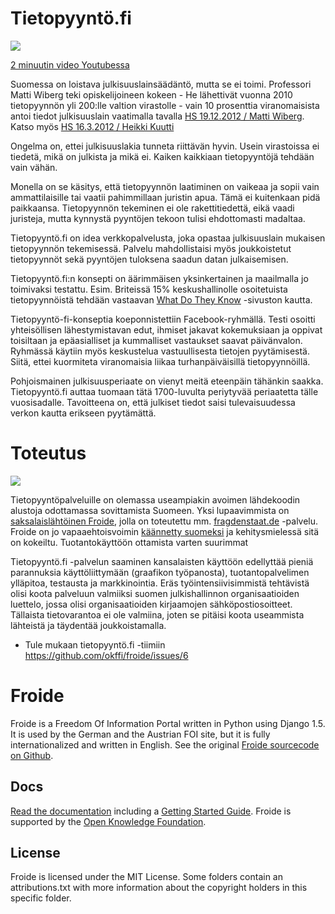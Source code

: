 Tietopyyntö.fi
==============

![](https://raw.github.com/okffi/tietopyynto/master/Tietopyynto1.png)

[2 minuutin video Youtubessa](http://www.youtube.com/watch?v=xvTc1HaMZn0)

Suomessa on loistava julkisuuslainsäädäntö, mutta se ei toimi. Professori Matti Wiberg teki opiskelijoineen kokeen - He lähettivät vuonna 2010 tietopyynnön yli 200:lle valtion virastolle - vain 10 prosenttia viranomaisista antoi tiedot julkisuuslain vaatimalla tavalla [HS 19.12.2012 / Matti Wiberg](http://xn--hn-via.fi/boksi/20101219SalaajienValtakunta.png). Katso myös [HS 16.3.2012 / Heikki Kuutti](http://www.hs.fi/paakirjoitukset/Viranomaisten+pit%C3%A4isi+toimia+avoimesti/a1305557919535)

Ongelma on, ettei julkisuuslakia tunneta riittävän hyvin. Usein virastoissa ei tiedetä, mikä on julkista ja mikä ei. Kaiken kaikkiaan tietopyyntöjä tehdään vain vähän.

Monella on se käsitys, että tietopyynnön laatiminen on vaikeaa ja sopii vain ammattilaisille tai vaatii pahimmillaan juristin apua. Tämä ei kuitenkaan pidä paikkaansa. Tietopyynnön tekeminen ei ole rakettitiedettä, eikä vaadi juristeja, mutta kynnystä pyyntöjen tekoon tulisi ehdottomasti madaltaa.

Tietopyyntö.fi on idea verkkopalvelusta, joka opastaa julkisuuslain mukaisen tietopyynnön tekemisessä. Palvelu mahdollistaisi myös joukkoistetut tietopyynnöt sekä pyyntöjen tuloksena saadun datan julkaisemisen.

Tietopyyntö.fi:n konsepti on äärimmäisen yksinkertainen ja maailmalla jo toimivaksi testattu. Esim. Briteissä 15% keskushallinolle osoitetuista tietopyynnöistä tehdään vastaavan [What Do They Know](https://www.whatdotheyknow.com/) -sivuston kautta.

Tietopyyntö-fi-konseptia koeponnistettiin Facebook-ryhmällä. Testi osoitti yhteisöllisen lähestymistavan edut, ihmiset jakavat kokemuksiaan ja oppivat toisiltaan ja epäasialliset ja kummalliset vastaukset saavat päivänvalon.  Ryhmässä käytiin myös keskustelua vastuullisesta tietojen pyytämisestä. Siitä, ettei kuormiteta viranomaisia liikaa turhanpäiväisillä tietopyynnöillä.

Pohjoismainen julkisuusperiaate on vienyt meitä eteenpäin tähänkin saakka. Tietopyyntö.fi auttaa tuomaan tätä 1700-luvulta periytyvää periaatetta tälle vuosisadalle. Tavoitteena on, että julkiset tiedot saisi tulevaisuudessa verkon kautta erikseen pyytämättä.

Toteutus
========

![](https://raw.github.com/okffi/tietopyynto/master/Tietopyynto2.png)

Tietopyyntöpalveluille on olemassa useampiakin avoimen lähdekoodin alustoja odottamassa sovittamista Suomeen. Yksi lupaavimmista on [saksalaislähtöinen Froide](http://stefanw.github.io/froide/), jolla on toteutettu mm. [fragdenstaat.de](https://fragdenstaat.de/) -palvelu. Froide on jo vapaaehtoisvoimin [käännetty suomeksi](https://www.transifex.com/projects/p/froide-2/language/fi/) ja kehitysmielessä sitä on kokeiltu. Tuotantokäyttöön ottamista varten suurimmat 

Tietopyyntö.fi -palvelun saaminen kansalaisten käyttöön edellyttää pieniä parannuksia käyttöliittymään (graafikon työpanosta), tuotantopalvelimen ylläpitoa, testausta ja markkinointia. Eräs työintensiivisimmistä tehtävistä olisi koota palveluun valmiiksi suomen julkishallinnon organisaatioiden luettelo, jossa olisi organisaatioiden kirjaamojen sähköpostiosoitteet. Tällaista tietovarantoa ei ole valmiina, joten se pitäisi koota useammista lähteistä ja täydentää joukkoistamalla.

- Tule mukaan tietopyyntö.fi -tiimiin https://github.com/okffi/froide/issues/6


Froide
======
Froide is a Freedom Of Information Portal written in Python using Django 1.5. It is used by the German and the Austrian FOI site, but it is fully internationalized and written in English. See the original [Froide sourcecode on Github](https://github.com/stefanw/froide).

Docs
----

[Read the documentation](http://readthedocs.org/docs/froide/en/latest/) including a [Getting Started Guide](http://readthedocs.org/docs/froide/en/latest/gettingstarted/). Froide is supported by the [Open Knowledge Foundation](http://okfn.org/).

License
-------

Froide is licensed under the MIT License. Some folders contain an attributions.txt with more information about the copyright holders in this specific folder.
